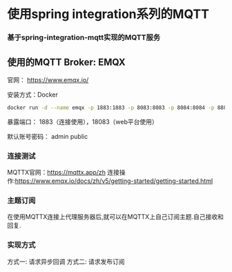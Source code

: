 # 使用spring integration系列的MQTT

### 基于spring-integration-mqtt实现的MQTT服务

## 使用的MQTT Broker: EMQX
官网： https://www.emqx.io/

安装方式：Docker

```bash
docker run -d --name emqx -p 1883:1883 -p 8083:8083 -p 8084:8084 -p 8883:8883 -p 18083:18083 emqx/emqx
```

暴露端口： 1883（连接使用），18083（web平台使用）

默认账号密码： admin public


### 连接测试

MQTTX官网：https://mqttx.app/zh
连接操作:https://www.emqx.io/docs/zh/v5/getting-started/getting-started.html

### 主题订阅

在使用MQTTX连接上代理服务器后,就可以在MQTTX上自己订阅主题.自己接收和回复.

### 实现方式
方式一: 请求异步回调
方式二: 请求发布订阅